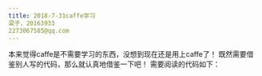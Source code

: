 ```yaml
---
title: 2018-7-31caffe学习 
梁子，20163933
2273067585@qq.com
---
```


本来觉得caffe是不需要学习的东西，没想到现在还是用上caffe了！
既然需要借鉴别人写的代码，那么就认真地借鉴一下吧！
需要阅读的代码如下：